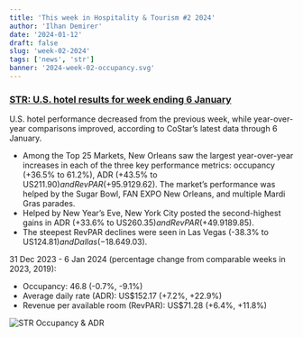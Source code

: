 ```yaml
---
title: 'This week in Hospitality & Tourism #2 2024'
author: 'Ilhan Demirer'
date: '2024-01-12'
draft: false
slug: 'week-02-2024'
tags: ['news', 'str']
banner: '2024-week-02-occupancy.svg'
---
```


### [STR: U.S. hotel results for week ending 6 January](https://str.com/press-release/us-hotel-results-week-ending-6-january)

U.S. hotel performance decreased from the previous week, while year-over-year comparisons improved, according to CoStar’s latest data through 6 January.

- Among the Top 25 Markets, New Orleans saw the largest year-over-year increases in each of the three key performance metrics: occupancy (+36.5% to 61.2%), ADR (+43.5% to US$211.90) and RevPAR (+95.9% to US$129.62). The market’s performance was helped by the Sugar Bowl, FAN EXPO New Orleans, and multiple Mardi Gras parades.
- Helped by New Year’s Eve, New York City posted the second-highest gains in ADR (+33.6% to US$260.35) and RevPAR (+49.9% to US$189.85).
- The steepest RevPAR declines were seen in Las Vegas (-38.3% to US$124.81) and Dallas (-18.6% to US$49.03).

31 Dec 2023 - 6 Jan 2024 (percentage change from comparable weeks in 2023, 2019):

- Occupancy: 46.8 (-0.7%, -9.1%)
- Average daily rate (ADR): US$152.17 (+7.2%, +22.9%)
- Revenue per available room (RevPAR): US$71.28 (+6.4%, +11.8%)

![STR Occupancy & ADR](/images/blogimages/2024-week-02-occupancy.svg)
